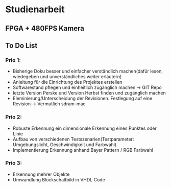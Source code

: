 # Studienarbeit
## FPGA + 480FPS Kamera

## To Do List
### Prio 1:
- Bisherige Doku besser und einfacher verständlich machen(dafür lesen, wiedegeben und unverständliches weiter erläutern)
- Anleitung für die Einrichtung des Projektes erstellen
- Softwarestand pflegen und einheitlich zugänglich machen -> GIT Repo
- letzte Version Perske und Version Herbst finden und zugänglich machen
- Eleminierung/Unterscheidung der Revisionen. Festlegung auf eine Revision -> Vermutlich sdram-mac

### Prio 2:
- Robuste Erkennung ein dimensionale Erkennung eines Punktes oder Linie
- Aufbau von verschiedenen Testszenarien(Testparameter: Umgebungslicht, Geschwindigkeit und Farbwahl)
- Implementierung Erkennung anhand Bayer Pattern / RGB Farbwahl

### Prio 3:
- Erkennung mehrer Objekte
- Umwandlung Blockschaltbild in VHDL Code

